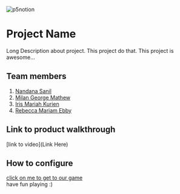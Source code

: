 

![p5notion](https://github.com/user-attachments/assets/51c7453c-b15a-4452-91fa-f42c1c9bf975)



# Project Name
Long Description about project. This project do that. This project is awesome...
## Team members
1. [Nandana Sanil](https://github.com/Scar2345)
2. [Milan George Mathew](https://github.com/milangmatt)
3. [Iris Mariah Kurien](https://github.com/irisxvii)
4. [Rebecca Mariam Ebby](https://github.com/REBECCAMARIAMEBBY27)
## Link to product walkthrough
[link to video](Link Here)

## How to configure
[click on me to get to our game](https://editor.p5js.org/nandanasanil973/sketches/_ntoINp4T) <br>
have fun playing :)
